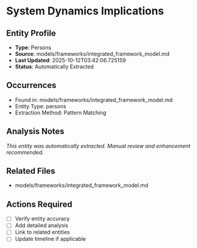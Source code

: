 # System Dynamics Implications

## Entity Profile
- **Type**: Persons
- **Source**: models/frameworks/integrated_framework_model.md
- **Last Updated**: 2025-10-12T03:42:06.725159
- **Status**: Automatically Extracted

## Occurrences
- Found in: models/frameworks/integrated_framework_model.md
- Entity Type: persons
- Extraction Method: Pattern Matching

## Analysis Notes
*This entity was automatically extracted. Manual review and enhancement recommended.*

## Related Files
- models/frameworks/integrated_framework_model.md

## Actions Required
- [ ] Verify entity accuracy
- [ ] Add detailed analysis
- [ ] Link to related entities
- [ ] Update timeline if applicable
